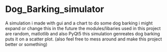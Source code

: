 # Dog_Barking_simulator
A simulation i made with gui and a chart to do some dog barking i might expand or change this in the future
the modules/libaries used in this project are random, matlotlib and also PyQt5
this simulation genreates dog barking puts it on a scatter plot. 
(also feel free to mess around and make this project better or something)
